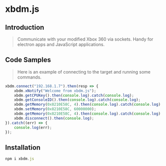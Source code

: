 # xbdm.js

## Introduction

> Communicate with your modified Xbox 360 via sockets. Handy for electron apps and JavaScript applications.

## Code Samples

> Here is an example of connecting to the target and running some commands.
```js
xbdm.connect("192.168.1.7").then(resp => {
    xbdm.xNotify("Welcome from xbdm.js");  
    xbdm.getCPUKey().then(console.log).catch(console.log);
    xbdm.getConsoleID().then(console.log).catch(console.log);
    xbdm.getMemory(0x8210E58C, 4).then(console.log).catch(console.log);
    xbdm.setMemory(0x8210E58C, 60000000);
    xbdm.getMemory(0x8210E58C, 4).then(console.log).catch(console.log);
    xbdm.disconnect().then(console.log);
}).catch((err) => {
    console.log(err);
});
```

## Installation

```js
npm i xbdm.js
```

